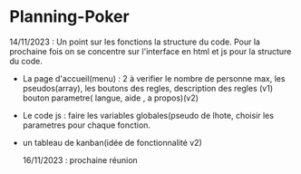# Planning-Poker
14/11/2023 : Un point sur les fonctions la structure du code. Pour la prochaine fois on se concentre sur l'interface en html et js pour la structure du code. 
- La page d'accueil(menu) : 2 à verifier le nombre de personne max, les pseudos(array), les boutons des regles, description des regles (v1)
                             bouton parametre( langue, aide , a propos)(v2)
- Le code js : faire les variables globales(pseudo de lhote, choisir les parametres pour chaque fonction.
- un tableau de kanban(idée de fonctionnalité v2)

  16/11/2023 : prochaine réunion 
